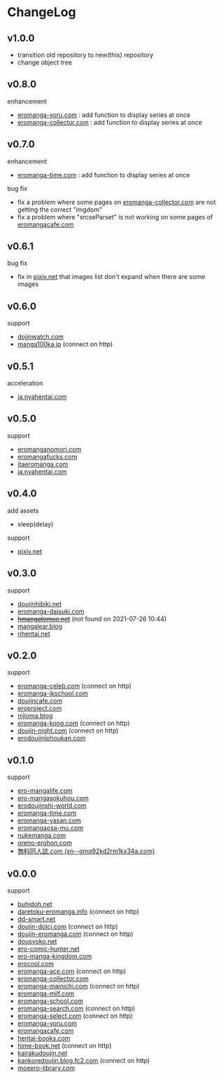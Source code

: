 # ChangeLog

## v1.0.0
- transition old repository to new(this) repository
- change object tree

## v0.8.0
enhancement
- [eromanga-yoru.com](https://eromanga-yoru.com) : add function to display series at once
- [eromanga-collector.com](https://eromanga-collector.com) : add function to display series at once

## v0.7.0
enhancement
- [eromanga-time.com](https://eromanga-time.com) : add function to display series at once

bug fix
- fix a problem where some pages on [eromanga-collector.com](https://eromanga-collector.com) are not getting the correct "imgdom" 
- fix a problem where "srcseParset" is not working on some pages of [eromangacafe.com](https://eromangacafe.com)

## v0.6.1
bug fix
- fix in [pixiv.net](https://pixiv.net) that images list don't expand when there are some images

## v0.6.0
support
- [dojinwatch.com](https://dojinwatch.com)
- [manga100ka.jp](http://manga100ka.jp) (connect on http)

## v0.5.1
acceleration
- [ja.nyahentai.com](https://ja.nyahentai.com)

## v0.5.0
support
- [eromanganomori.com](https://eromanganomori.com)
- [eromangafucks.com](https://eromangafucks.com)
- [itaeromanga.com](https://itaeromanga.com)
- [ja.nyahentai.com](https://ja.nyahentai.com)

## v0.4.0
add assets
- sleep(delay)

support
- [pixiv.net](https://pixiv.net)

## v0.3.0
support
- [doujinhibiki.net](https://doujinhibiki.net)
- [eromanga-daisuki.com](https://eromanga-daisuki.com)
- ~~[hmangatomoe.net](https://hmangatomoe.net)~~ (not found on 2021-07-26 10:44)
- [mangalear.blog](https://mangalear.blog)
- [nhentai.net](https://nhentai.net)

## v0.2.0
support
- [eromanga-celeb.com](http://eromanga-celeb.com) (connect on http)
- [eromanga-jkschool.com](https://eromanga-jkschool.com)
- [doujincafe.com](https://doujincafe.com)
- [eroproject.com](https://eroproject.com)
- [nijioma.blog](https://nijioma.blog)
- [eromanga-kong.com](http://eromanga-kong.com) (connect on http)
- [doujin-night.com](http://doujin-night.com) (connect on http)
- [erodoujinjohoukan.com](https://erodoujinjohoukan.com)

## v0.1.0
support
- [ero-mangalife.com](https://ero-mangalife.com)
- [ero-mangasokuhou.com](https://ero-mangasokuhou.com)
- [erodoujinshi-world.com](https://erodoujinshi-world.com)
- [eromanga-time.com](https://eromanga-time.com)
- [eromanga-yasan.com](https://eromanga-yasan.com)
- [eromangaosa-mu.com](https://eromangaosa-mu.com)
- [nukemanga.com](https://nukemanga.com)
- [oreno-erohon.com](https://oreno-erohon.com)
- [無料同人誌.com (xn--gmq92kd2rm1kx34a.com)](https://xn--gmq92kd2rm1kx34a.com)

## v0.0.0
support
- [buhidoh.net](https://buhidoh.net)
- [daretoku-eromanga.info](http://daretoku-eromanga.info) (connect on http)
- [dd-smart.net](https://dd-smart.net)
- [doujin-dolci.com](http://doujin-dolci.com) (connect on http)
- [doujin-eromanga.com](http://doujin-eromanga.com) (connect on http)
- [dousyoko.net](https://dousyoko.net)
- [ero-comic-hunter.net](https://ero-comic-hunter.net)
- [ero-manga-kingdom.com](https://ero-manga-kingdom.com)
- [erocool.com](https://erocool.com)
- [eromanga-ace.com](http://eromanga-ace.com) (connect on http)
- [eromanga-collector.com](https://eromanga-collector.com)
- [eromanga-mainichi.com](http://eromanga-mainichi.com) (connect on http)
- [eromanga-milf.com](https://eromanga-milf.com)
- [eromanga-school.com](https://eromanga-school.com)
- [eromanga-search.com](http://eromanga-search.com) (connect on http)
- [eromanga-select.com](http://eromanga-select.com) (connect on http)
- [eromanga-yoru.com](https://eromanga-yoru.com)
- [eromangacafe.com](https://eromangacafe.com)
- [hentai-books.com](https://hentai-books.com)
- [hime-book.net](http://hime-book.net) (connect on http)
- [kairakudoujin.net](https://kairakudoujin.net)
- [kankoredoujin.blog.fc2.com](http://kankoredoujin.blog.fc2.com) (connect on http)
- [moeero-library.com](https://moeero-library.com)
